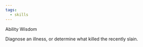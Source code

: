 ```yaml
---
tags:
  - skills
---
```

Ability Wisdom

Diagnose an illness, or determine what killed the recently slain.

